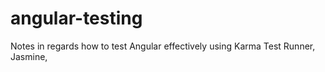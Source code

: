 # angular-testing
Notes in regards how to test Angular effectively using Karma Test Runner, Jasmine, 
